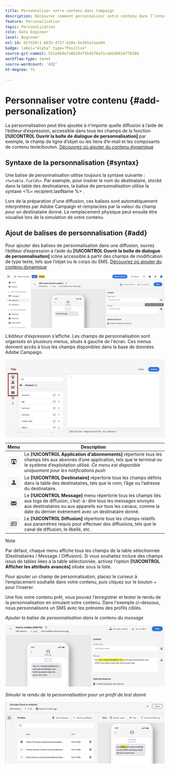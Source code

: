 ```yaml
---
title: Personnaliser votre contenu dans Campaign
description: Découvrez comment personnaliser votre contenu dans l’interface utilisateur web d’Adobe Campaign.
feature: Personalization
topic: Personalization
role: Data Engineer
level: Beginner
exl-id: d1fd20c1-6835-4727-b20e-6e365a7aaa04
badge: label="Alpha" type="Positive"
source-git-commit: 551e6b9efa8b29475bd2f0a71ce016681bf70289
workflow-type: tm+mt
source-wordcount: '432'
ht-degree: 7%

---
```



# Personnaliser votre contenu {#add-personalization}

La personnalisation peut être ajoutée à n’importe quelle diffusion à l’aide de l’éditeur d’expression, accessible dans tous les champs de la fonction **[!UICONTROL Ouvrir la boîte de dialogue de personnalisation]** par exemple, le champ de ligne d’objet ou les liens d’e-mail et les composants de contenu texte/bouton. [Découvrez où ajouter du contenu dynamique](gs-personalization.md/#access)

## Syntaxe de la personnalisation {#syntax}

Une balise de personnalisation utilise toujours la syntaxe suivante : `<%=table.field%>`. Par exemple, pour insérer le nom du destinataire, stocké dans la table des destinataires, la balise de personnalisation utilise la syntaxe &lt;%= recipient.lastName %> .

Lors de la préparation d&#39;une diffusion, ces balises sont automatiquement interprétées par Adobe Campaign et remplacées par la valeur du champ pour un destinataire donné. Le remplacement physique peut ensuite être visualisé lors de la simulation de votre contenu.

## Ajout de balises de personnalisation {#add}

Pour ajouter des balises de personnalisation dans une diffusion, ouvrez l’éditeur d’expression à l’aide du **[!UICONTROL Ouvrir la boîte de dialogue de personnalisation]** icône accessible à partir des champs de modification de type texte, tels que l’objet ou le corps du SMS. [Découvrez où ajouter du contenu dynamique](gs-personalization.md/#access)

![](assets/perso-access.png)

L’éditeur d’expression s’affiche. Les champs de personnalisation sont organisés en plusieurs menus, situés à gauche de l&#39;écran. Ces menus donnent accès à tous les champs disponibles dans la base de données Adobe Campaign.

![](assets/perso-insert-field.png)

| Menu | Description |
|-----|------------|
| ![](assets/do-not-localize/perso-subscribers-menu.png) | Le **[!UICONTROL Application d’abonnements]** répertorie tous les champs liés aux abonnés d’une application, tels que le terminal ou le système d’exploitation utilisé. *Ce menu est disponible uniquement pour les notifications push* |
| ![](assets/do-not-localize/perso-recipients-menu.png) | Le **[!UICONTROL Destinataire]** répertorie tous les champs définis dans la table des destinataires, tels que le nom, l’âge ou l’adresse du destinataire. |
| ![](assets/do-not-localize/perso-message-menu.png) | Le **[!UICONTROL Message]** menu répertorie tous les champs liés aux logs de diffusion, c’est-à-dire tous les messages envoyés aux destinataires ou aux appareils sur tous les canaux, comme la date du dernier événement avec un destinataire donné. |
| ![](assets/do-not-localize/perso-delivery-menu.png) | Le **[!UICONTROL Diffusion]** répertorie tous les champs relatifs aux paramètres requis pour effectuer des diffusions, tels que le canal de diffusion, le libellé, etc. |

>[!NOTE]
>
>Par défaut, chaque menu affiche tous les champs de la table sélectionnée (Destinataires / Message / Diffusion). Si vous souhaitez inclure des champs issus de tables liées à la table sélectionnée, activez l’option **[!UICONTROL Afficher les attributs avancés]** située sous la liste.

Pour ajouter un champ de personnalisation, placez le curseur à l’emplacement souhaité dans votre contenu, puis cliquez sur le bouton + pour l’insérer.

Une fois votre contenu prêt, vous pouvez l’enregistrer et tester le rendu de la personnalisation en simulant votre contenu. Dans l&#39;exemple ci-dessous, nous personnalisons un SMS avec les prénoms des profils ciblés.

*Ajouter la balise de personnalisation dans le contenu du message*

![](assets/perso-preview1.png)

*Simuler le rendu de la personnalisation pour un profil de test donné*

![](assets/perso-preview2.png)
